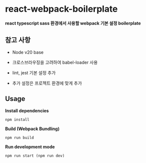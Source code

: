 # react-webpack-boilerplate

**react typescript sass 환경에서 사용할 webpack 기본 설정 boilerplate**

## 참고 사항

- Node v20 base

- 크로스브라우징을 고려하여 babel-loader 사용

- lint, jest 기본 설정 추가

- 추가 설정은 프로젝트 환경에 맞게 추가

## Usage

**Install dependencies**

```
npm install
```

**Build (Webpack Bundling)**

```
npm run build
```

**Run development mode**

```
npm run start (npm run dev)
```
